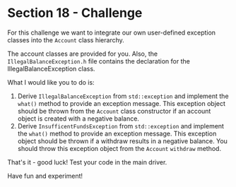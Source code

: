 # Section 18 - Challenge

For this challenge we want to integrate our own user-defined exception classes into the `Account` class
hierarchy.

The account classes are provided for you.
Also, the `IllegalBalanceException.h` file contains the declaration for the IllegalBalanceException class.

What I would like you to do is:

1. Derive `IllegalBalanceException` from `std::exception` and implement the `what()` method to provide an exception message.
   This exception object should be thrown from the `Account` class constructor if an account object is created with a negative 
   balance. 
2. Derive `InsufficentFundsException` from `std::exception` and implement the `what()` method to provide an exception message.
   This exception object should be thrown if a withdraw results in a negative balance.
   You should throw this exception object from the `Account` `withdraw` method.
   
That's it - good luck!
Test your code in the main driver.

Have fun and experiment!
